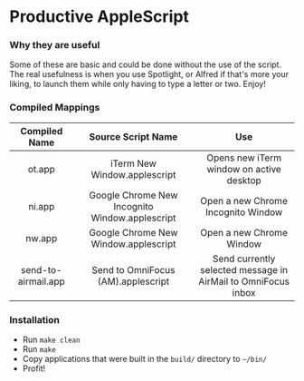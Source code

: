 # Productive AppleScript

### Why they are useful

Some of these are basic and could be done without the use of the script.  The real usefulness is when you use Spotlight, or Alfred if that's more your liking, to launch them while only having to type a letter or two.  Enjoy!


### Compiled Mappings

| Compiled Name | Source Script Name |  Use  |
| :-----------: | :----------------: | :---: |
| ot.app | iTerm New Window.applescript | Opens new iTerm window on active desktop |
| ni.app | Google Chrome New Incognito Window.applescript | Open a new Chrome Incognito Window |
| nw.app | Google Chrome New Window.applescript | Open a new Chrome Window |
| send-to-airmail.app | Send to OmniFocus (AM).applescript | Send currently selected message in AirMail to OmniFocus inbox |


### Installation

* Run `make clean`
* Run `make`
* Copy applications that were built in the `build/` directory to `~/bin/`
* Profit!

